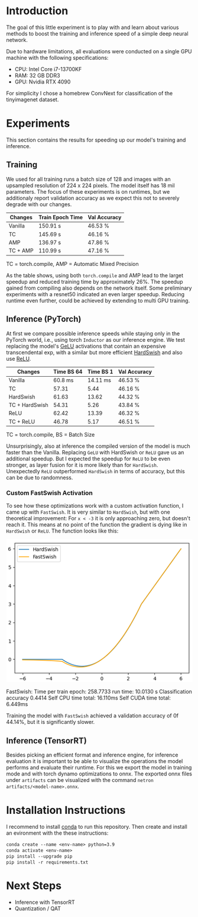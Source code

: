 # Introduction

The goal of this little experiment is to play with and learn about various methods to boost the training and inference speed of a simple deep neural network.

Due to hardware limitations, all evaluations were conducted on a single GPU machine with the following specifications:
- CPU: Intel Core i7-13700KF
- RAM: 32 GB DDR3
- GPU: Nvidia RTX 4090

For simplicity I chose a homebrew ConvNext for classification of the tinyimagenet dataset.


# Experiments

This section contains the results for speeding up our model's training and inference.

## Training

We used for all training runs a batch size of 128 and images with an upsampled resolution of 224 x 224 pixels. The model itself has 18 mil parameters. The focus of these experiments is on runtimes, but we additionaly report validation accuracy as we expect this not to severely degrade with our changes.

| Changes | Train Epoch Time | Val Accuracy |
| -------- | -------- | -------- |
| Vanilla | 150.91 s | 46.53 % |
| TC | 145.69 s | 46.16 % |
| AMP | 136.97 s | 47.86 % |
| TC + AMP | 110.99 s | 47.16 % |

TC = torch.compile, AMP = Automatic Mixed Precision

As the table shows, using both `torch.compile` and AMP lead to the larget speedup and reduced training time by approximately 26%. The speedup gained from compiling also depends on the network itself. Some preliminary
experiments with a resnet50 indicated an even larger speedup. Reducing runtime even further, could be achieved by extending to multi GPU training.

## Inference (PyTorch)

At first we compare possible inference speeds while staying only in the PyTorch world, i.e., using torch `Inductor` as our inference engine. We test replacing the model's [GeLU](https://pytorch.org/docs/stable/generated/torch.nn.GELU.html) activations that contain an expensive transcendental exp, with a similar but more efficient [HardSwish](https://pytorch.org/docs/stable/generated/torch.nn.Hardswish.html) and also use [ReLU](https://pytorch.org/docs/stable/generated/torch.nn.ReLU.html).

| Changes | Time BS 64 | Time BS 1 | Val Accuracy |
| -------- | -------- | -------- | -------- |
| Vanilla | 60.8 ms | 14.11 ms | 46.53 % |
| TC | 57.31 | 5.44 | 46.16 % |
| HardSwish | 61.63 | 13.62 | 44.32 % |
| TC + HardSwish| 54.31 | 5.26 | 43.84 % |
| ReLU | 62.42 | 13.39 | 46.32 % |
| TC + ReLU | 46.78 | 5.17 | 46.51 % |

TC = torch.compile, BS = Batch Size

Unsurprisingly, also at inference the compiled version of the model is much faster than the Vanilla. Replacing `GeLU` with HardSwish or `ReLU` gave us an additional speedup. But I expected the speedup for `ReLU` to be even stronger, as layer fusion for it is more likely than for `HardSwish`. Unexpectedly `ReLU` outperformed `HardSwish` in terms of accuracy, but this can be due to randomness.

### Custom FastSwish Activation

To see how these optimizations work with a custom activation function, I came up with `FastSwish`. It is very similar to `HardSwish`, but with one theoretical improvement: For `x < -3` it is only approaching zero, but doesn't reach it. This means at no point of the function the gradient is dying like in `HardSwish` or `ReLU`. The function looks like this:

![FastSwish vs HardSwish](fastswish.png)

FastSwish:
Time per train epoch: 258.7733
<evaluate> run time: 10.0130 s
Classification accuracy 0.4414
Self CPU time total: 16.110ms
Self CUDA time total: 6.449ms

Training the model with `FastSwish` achieved a validation accuracy of 0f 44.14%, but it is significantly slower.


## Inference (TensorRT)

Besides picking an efficient format and inference engine, for inference evaluation it is important to be able to visualize the operations the model performs and evaluate their runtime. For this we export the model in training mode and with torch dynamo optimizations to onnx. The exported onnx files under `artifacts` can be visualized with the command `netron artifacts/<model-name>.onnx`.

# Installation Instructions

I recommend to install [conda](https://docs.conda.io/projects/miniconda/en/latest/) to run this repository. Then create and install an evironment with the these instructions:

```
conda create --name <env-name> python=3.9
conda activate <env-name>
pip install --upgrade pip
pip install -r requirements.txt
```


# Next Steps

- Inference with TensorRT
- Quantization / QAT
